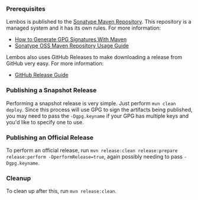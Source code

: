 ### Prerequisites

Lembos is published to the [Sonatype Maven Repository][sonatype-maven-repo].  This repository is a managed system and it
has its own rules.  For more information:

* [How to Generate GPG Signatures With Maven][sonatype-gpg-maven]
* [Sonatype OSS Maven Repository Usage Guide][sonatype-oss-maven-guide]

Lembos also uses GitHub Releases to make downloading a release from GitHub very easy.  For more information:

* [GitHub Release Guide][github-release-guide]

### Publishing a Snapshot Release

Performing a snapshot release is very simple.  Just perform `mvn clean deploy`.  Since this process will use GPG to sign
the artifacts being published, you may need to pass the `-Dgpg.keyname` if your GPG has multiple keys and you'd like to
specify one to use.

### Publishing an Official Release

To perform an official release, run `mvn release:clean release:prepare release:perform -DperformRelease=true`, again
possibly needing to pass `-Dgpg.keyname`.

### Cleanup

To clean up after this, run `mvn release:clean`.

[github-release-guide]: https://github.com/blog/1547-release-your-software
[lembos-release]: https://github.com/apigee/lembos/releases
[sonatype-gpg-maven]: https://docs.sonatype.org/display/Repository/How+To+Generate+PGP+Signatures+With+Maven
[sonatype-maven-repo]: http://central.sonatype.org/
[sonatype-oss-maven-guide]: https://docs.sonatype.org/display/Repository/Sonatype+OSS+Maven+Repository+Usage+Guide
[sonatype-repo-browser]: https://oss.sonatype.org
